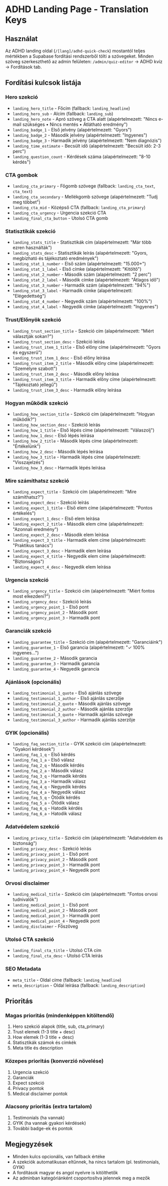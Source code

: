 # ADHD Landing Page - Translation Keys

## Használat

Az ADHD landing oldal (`/[lang]/adhd-quick-check`) mostantól teljes mértékben a Supabase fordítási rendszerből tölti a szövegeket. Minden szöveg szerkeszthető az admin felületen: `/admin/quiz-editor` → ADHD kvíz → Fordítások tab.

## Fordítási kulcsok listája

### Hero szekció
- `landing_hero_title` - Főcím (fallback: `landing_headline`)
- `landing_hero_sub` - Alcím (fallback: `landing_sub`)
- `landing_hero_note` - Apró szöveg a CTA alatt (alapértelmezett: "Nincs e-mail szükséges • Nincs mentés • Átlátható eredmény")
- `landing_badge_1` - Első jelvény (alapértelmezett: "Gyors")
- `landing_badge_2` - Második jelvény (alapértelmezett: "Ingyenes")
- `landing_badge_3` - Harmadik jelvény (alapértelmezett: "Nem diagnózis")
- `landing_time_estimate` - Becsült idő (alapértelmezett: "Becsült idő: 2-3 perc")
- `landing_question_count` - Kérdések száma (alapértelmezett: "8-10 kérdés")

### CTA gombok
- `landing_cta_primary` - Főgomb szövege (fallback: `landing_cta_text`, `cta_text`)
- `landing_cta_secondary` - Mellékgomb szövege (alapértelmezett: "Tudj meg többet")
- `landing_cta_mid` - Középső CTA (fallback: `landing_cta_primary`)
- `landing_cta_urgency` - Urgencia szekció CTA
- `landing_final_cta_button` - Utolsó CTA gomb

### Statisztikák szekció
- `landing_stats_title` - Statisztikák cím (alapértelmezett: "Már több ezren használták")
- `landing_stats_desc` - Statisztikák leírás (alapértelmezett: "Gyors, megbízható és tájékoztató eredmények")
- `landing_stat_1_number` - Első szám (alapértelmezett: "15.000+")
- `landing_stat_1_label` - Első címke (alapértelmezett: "Kitöltő")
- `landing_stat_2_number` - Második szám (alapértelmezett: "2 perc")
- `landing_stat_2_label` - Második címke (alapértelmezett: "Átlagos idő")
- `landing_stat_3_number` - Harmadik szám (alapértelmezett: "94%")
- `landing_stat_3_label` - Harmadik címke (alapértelmezett: "Elégedettség")
- `landing_stat_4_number` - Negyedik szám (alapértelmezett: "100%")
- `landing_stat_4_label` - Negyedik címke (alapértelmezett: "Ingyenes")

### Trust/Előnyök szekció
- `landing_trust_section_title` - Szekció cím (alapértelmezett: "Miért választják sokan?")
- `landing_trust_section_desc` - Szekció leírás
- `landing_trust_item_1_title` - Első előny címe (alapértelmezett: "Gyors és egyszerű")
- `landing_trust_item_1_desc` - Első előny leírása
- `landing_trust_item_2_title` - Második előny címe (alapértelmezett: "Személyre szabott")
- `landing_trust_item_2_desc` - Második előny leírása
- `landing_trust_item_3_title` - Harmadik előny címe (alapértelmezett: "Tájékoztató jellegű")
- `landing_trust_item_3_desc` - Harmadik előny leírása

### Hogyan működik szekció
- `landing_how_section_title` - Szekció cím (alapértelmezett: "Hogyan működik?")
- `landing_how_section_desc` - Szekció leírás
- `landing_how_1_title` - Első lépés címe (alapértelmezett: "Válaszolj")
- `landing_how_1_desc` - Első lépés leírása
- `landing_how_2_title` - Második lépés címe (alapértelmezett: "Értékelünk")
- `landing_how_2_desc` - Második lépés leírása
- `landing_how_3_title` - Harmadik lépés címe (alapértelmezett: "Visszajelzés")
- `landing_how_3_desc` - Harmadik lépés leírása

### Mire számíthatsz szekció
- `landing_expect_title` - Szekció cím (alapértelmezett: "Mire számíthatsz?")
- `landing_expect_desc` - Szekció leírás
- `landing_expect_1_title` - Első elem címe (alapértelmezett: "Pontos értékelés")
- `landing_expect_1_desc` - Első elem leírása
- `landing_expect_2_title` - Második elem címe (alapértelmezett: "Azonnali eredmény")
- `landing_expect_2_desc` - Második elem leírása
- `landing_expect_3_title` - Harmadik elem címe (alapértelmezett: "Praktikus tanács")
- `landing_expect_3_desc` - Harmadik elem leírása
- `landing_expect_4_title` - Negyedik elem címe (alapértelmezett: "Biztonságos")
- `landing_expect_4_desc` - Negyedik elem leírása

### Urgencia szekció
- `landing_urgency_title` - Szekció cím (alapértelmezett: "Miért fontos most elkezdeni?")
- `landing_urgency_desc` - Szekció leírás
- `landing_urgency_point_1` - Első pont
- `landing_urgency_point_2` - Második pont
- `landing_urgency_point_3` - Harmadik pont

### Garanciák szekció
- `landing_guarantee_title` - Szekció cím (alapértelmezett: "Garanciáink")
- `landing_guarantee_1` - Első garancia (alapértelmezett: "✓ 100% ingyenes...")
- `landing_guarantee_2` - Második garancia
- `landing_guarantee_3` - Harmadik garancia
- `landing_guarantee_4` - Negyedik garancia

### Ajánlások (opcionális)
- `landing_testimonial_1_quote` - Első ajánlás szövege
- `landing_testimonial_1_author` - Első ajánlás szerzője
- `landing_testimonial_2_quote` - Második ajánlás szövege
- `landing_testimonial_2_author` - Második ajánlás szerzője
- `landing_testimonial_3_quote` - Harmadik ajánlás szövege
- `landing_testimonial_3_author` - Harmadik ajánlás szerzője

### GYIK (opcionális)
- `landing_faq_section_title` - GYIK szekció cím (alapértelmezett: "Gyakori kérdések")
- `landing_faq_1_q` - Első kérdés
- `landing_faq_1_a` - Első válasz
- `landing_faq_2_q` - Második kérdés
- `landing_faq_2_a` - Második válasz
- `landing_faq_3_q` - Harmadik kérdés
- `landing_faq_3_a` - Harmadik válasz
- `landing_faq_4_q` - Negyedik kérdés
- `landing_faq_4_a` - Negyedik válasz
- `landing_faq_5_q` - Ötödik kérdés
- `landing_faq_5_a` - Ötödik válasz
- `landing_faq_6_q` - Hatodik kérdés
- `landing_faq_6_a` - Hatodik válasz

### Adatvédelem szekció
- `landing_privacy_title` - Szekció cím (alapértelmezett: "Adatvédelem és biztonság")
- `landing_privacy_desc` - Szekció leírás
- `landing_privacy_point_1` - Első pont
- `landing_privacy_point_2` - Második pont
- `landing_privacy_point_3` - Harmadik pont
- `landing_privacy_point_4` - Negyedik pont

### Orvosi disclaimer
- `landing_medical_title` - Szekció cím (alapértelmezett: "Fontos orvosi tudnivalók")
- `landing_medical_point_1` - Első pont
- `landing_medical_point_2` - Második pont
- `landing_medical_point_3` - Harmadik pont
- `landing_medical_point_4` - Negyedik pont
- `landing_disclaimer` - Főszöveg

### Utolsó CTA szekció
- `landing_final_cta_title` - Utolsó CTA cím
- `landing_final_cta_desc` - Utolsó CTA leírás

### SEO Metadata
- `meta_title` - Oldal címe (fallback: `landing_headline`)
- `meta_description` - Oldal leírása (fallback: `landing_description`)

## Prioritás

### Magas prioritás (mindenképpen kitöltendő)
1. Hero szekció alapok (title, sub, cta_primary)
2. Trust elemek (1-3 title + desc)
3. How elemek (1-3 title + desc)
4. Statisztikák számok és címkék
5. Meta title és description

### Közepes prioritás (konverzió növelése)
1. Urgencia szekció
2. Garanciák
3. Expect szekció
4. Privacy pontok
5. Medical disclaimer pontok

### Alacsony prioritás (extra tartalom)
1. Testimonials (ha vannak)
2. GYIK (ha vannak gyakori kérdések)
3. További badge-ek és pontok

## Megjegyzések

- Minden kulcs opcionális, van fallback értéke
- A szekciók automatikusan eltűnnek, ha nincs tartalom (pl. testimonials, GYIK)
- A fordítások magyar és angol nyelvre is kitölthetők
- Az adminban kategóriánként csoportosítva jelennek meg a mezők
